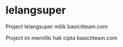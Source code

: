 lelangsuper
===========

Project lelangsuper milik basicitteam.com

Project ini memiliki hak cipta basicitteam.com
